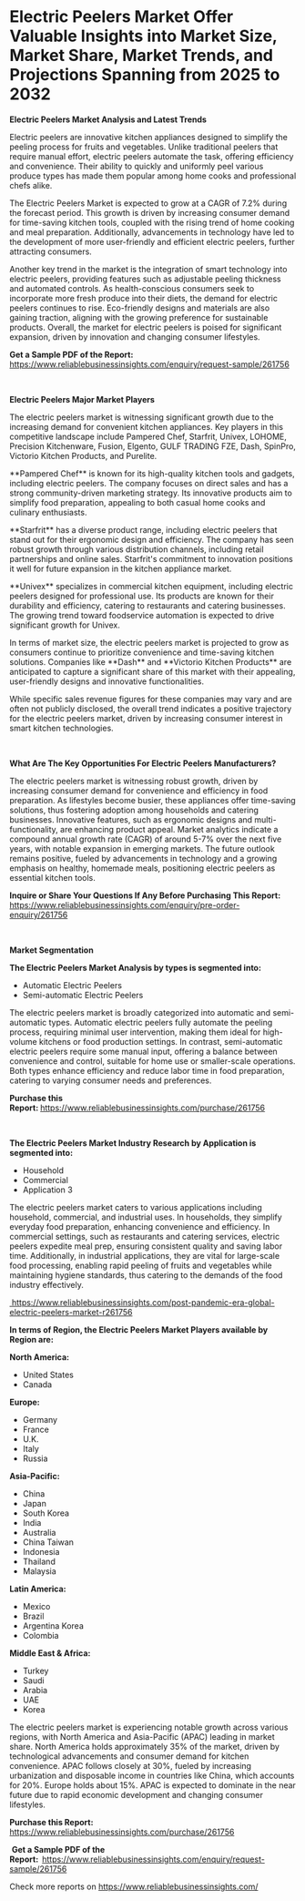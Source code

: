 <p><h1>Electric Peelers Market Offer Valuable Insights into Market Size, Market Share, Market Trends, and Projections Spanning from 2025 to 2032</h1></p><p><strong>Electric Peelers Market Analysis and Latest Trends</strong></p>
<p><p>Electric peelers are innovative kitchen appliances designed to simplify the peeling process for fruits and vegetables. Unlike traditional peelers that require manual effort, electric peelers automate the task, offering efficiency and convenience. Their ability to quickly and uniformly peel various produce types has made them popular among home cooks and professional chefs alike.</p><p>The Electric Peelers Market is expected to grow at a CAGR of 7.2% during the forecast period. This growth is driven by increasing consumer demand for time-saving kitchen tools, coupled with the rising trend of home cooking and meal preparation. Additionally, advancements in technology have led to the development of more user-friendly and efficient electric peelers, further attracting consumers.</p><p>Another key trend in the market is the integration of smart technology into electric peelers, providing features such as adjustable peeling thickness and automated controls. As health-conscious consumers seek to incorporate more fresh produce into their diets, the demand for electric peelers continues to rise. Eco-friendly designs and materials are also gaining traction, aligning with the growing preference for sustainable products. Overall, the market for electric peelers is poised for significant expansion, driven by innovation and changing consumer lifestyles.</p></p>
<p><strong>Get a Sample PDF of the Report:&nbsp;</strong> <a href="https://www.reliablebusinessinsights.com/enquiry/request-sample/261756?utm_campaign=3113&utm_medium=2&utm_source=Github&utm_content=ia&utm_term=11042025&utm_id=electric-peelers">https://www.reliablebusinessinsights.com/enquiry/request-sample/261756</a></p>
<p>&nbsp;</p>
<p><strong>Electric Peelers Major Market Players</strong></p>
<p><p>The electric peelers market is witnessing significant growth due to the increasing demand for convenient kitchen appliances. Key players in this competitive landscape include Pampered Chef, Starfrit, Univex, LOHOME, Precision Kitchenware, Fusion, Elgento, GULF TRADING FZE, Dash, SpinPro, Victorio Kitchen Products, and Purelite. </p><p>**Pampered Chef** is known for its high-quality kitchen tools and gadgets, including electric peelers. The company focuses on direct sales and has a strong community-driven marketing strategy. Its innovative products aim to simplify food preparation, appealing to both casual home cooks and culinary enthusiasts.</p><p>**Starfrit** has a diverse product range, including electric peelers that stand out for their ergonomic design and efficiency. The company has seen robust growth through various distribution channels, including retail partnerships and online sales. Starfrit's commitment to innovation positions it well for future expansion in the kitchen appliance market.</p><p>**Univex** specializes in commercial kitchen equipment, including electric peelers designed for professional use. Its products are known for their durability and efficiency, catering to restaurants and catering businesses. The growing trend toward foodservice automation is expected to drive significant growth for Univex.</p><p>In terms of market size, the electric peelers market is projected to grow as consumers continue to prioritize convenience and time-saving kitchen solutions. Companies like **Dash** and **Victorio Kitchen Products** are anticipated to capture a significant share of this market with their appealing, user-friendly designs and innovative functionalities.</p><p>While specific sales revenue figures for these companies may vary and are often not publicly disclosed, the overall trend indicates a positive trajectory for the electric peelers market, driven by increasing consumer interest in smart kitchen technologies.</p></p>
<p>&nbsp;</p>
<p><strong>What Are The Key Opportunities For Electric Peelers Manufacturers?</strong></p>
<p><p>The electric peelers market is witnessing robust growth, driven by increasing consumer demand for convenience and efficiency in food preparation. As lifestyles become busier, these appliances offer time-saving solutions, thus fostering adoption among households and catering businesses. Innovative features, such as ergonomic designs and multi-functionality, are enhancing product appeal. Market analytics indicate a compound annual growth rate (CAGR) of around 5-7% over the next five years, with notable expansion in emerging markets. The future outlook remains positive, fueled by advancements in technology and a growing emphasis on healthy, homemade meals, positioning electric peelers as essential kitchen tools.</p></p>
<p><strong>Inquire or Share Your Questions If Any Before Purchasing This Report:</strong> <a href="https://www.reliablebusinessinsights.com/enquiry/pre-order-enquiry/261756?utm_campaign=3113&utm_medium=2&utm_source=Github&utm_content=ia&utm_term=11042025&utm_id=electric-peelers">https://www.reliablebusinessinsights.com/enquiry/pre-order-enquiry/261756</a></p>
<p>&nbsp;</p>
<p><strong>Market Segmentation</strong></p>
<p><strong>The Electric Peelers Market Analysis by types is segmented into:</strong></p>
<p><ul><li>Automatic Electric Peelers</li><li>Semi-automatic Electric Peelers</li></ul></p>
<p><p>The electric peelers market is broadly categorized into automatic and semi-automatic types. Automatic electric peelers fully automate the peeling process, requiring minimal user intervention, making them ideal for high-volume kitchens or food production settings. In contrast, semi-automatic electric peelers require some manual input, offering a balance between convenience and control, suitable for home use or smaller-scale operations. Both types enhance efficiency and reduce labor time in food preparation, catering to varying consumer needs and preferences.</p></p>
<p><strong>Purchase this Report:&nbsp;</strong><a href="https://www.reliablebusinessinsights.com/purchase/261756?utm_campaign=3113&utm_medium=2&utm_source=Github&utm_content=ia&utm_term=11042025&utm_id=electric-peelers">https://www.reliablebusinessinsights.com/purchase/261756</a></p>
<p>&nbsp;</p>
<p><strong>The Electric Peelers Market Industry Research by Application is segmented into:</strong></p>
<p><ul><li>Household</li><li>Commercial</li><li>Application 3</li></ul></p>
<p><p>The electric peelers market caters to various applications including household, commercial, and industrial uses. In households, they simplify everyday food preparation, enhancing convenience and efficiency. In commercial settings, such as restaurants and catering services, electric peelers expedite meal prep, ensuring consistent quality and saving labor time. Additionally, in industrial applications, they are vital for large-scale food processing, enabling rapid peeling of fruits and vegetables while maintaining hygiene standards, thus catering to the demands of the food industry effectively.</p></p>
<p><a href="https://www.reliablebusinessinsights.com/post-pandemic-era-global-electric-peelers-market-r261756?utm_campaign=3113&utm_medium=2&utm_source=Github&utm_content=ia&utm_term=11042025&utm_id=electric-peelers">&nbsp;https://www.reliablebusinessinsights.com/post-pandemic-era-global-electric-peelers-market-r261756</a></p>
<p><strong>In terms of Region, the Electric Peelers Market Players available by Region are:</strong></p>
<p>
    <p> <strong> North America: </strong>
        <ul>
            <li>United States</li>
            <li>Canada</li>
        </ul>
        </p> 
    <p> <strong> Europe: </strong>
        <ul>
            <li>Germany</li>
            <li>France</li>
            <li>U.K.</li>
            <li>Italy</li>
            <li>Russia</li>
        </ul>
        </p> 
    <p> <strong> Asia-Pacific: </strong>
        <ul>
            <li>China</li>
            <li>Japan</li>
            <li>South Korea</li>
            <li>India</li>
            <li>Australia</li>
            <li>China Taiwan</li>
            <li>Indonesia</li>
            <li>Thailand</li>
            <li>Malaysia</li>
        </ul>
        </p> 
    <p> <strong> Latin America: </strong>
        <ul>
            <li>Mexico</li>
            <li>Brazil</li>
            <li>Argentina Korea</li>
            <li>Colombia</li>
        </ul>
        </p> 
    <p> <strong> Middle East & Africa: </strong>
        <ul>
            <li>Turkey</li>
            <li>Saudi</li>
            <li>Arabia</li>
            <li>UAE</li>
            <li>Korea</li>
        </ul>
    </p>
    </p>
<p><p>The electric peelers market is experiencing notable growth across various regions, with North America and Asia-Pacific (APAC) leading in market share. North America holds approximately 35% of the market, driven by technological advancements and consumer demand for kitchen convenience. APAC follows closely at 30%, fueled by increasing urbanization and disposable income in countries like China, which accounts for 20%. Europe holds about 15%. APAC is expected to dominate in the near future due to rapid economic development and changing consumer lifestyles.</p></p>
<p><strong>Purchase this Report: </strong><a href="https://www.reliablebusinessinsights.com/purchase/261756?utm_campaign=3113&utm_medium=2&utm_source=Github&utm_content=ia&utm_term=11042025&utm_id=electric-peelers">https://www.reliablebusinessinsights.com/purchase/261756</a></p>
<p>&nbsp;<strong>Get a Sample PDF of the Report:&nbsp;&nbsp;</strong><a href="https://www.reliablebusinessinsights.com/enquiry/request-sample/261756?utm_campaign=3113&utm_medium=2&utm_source=Github&utm_content=ia&utm_term=11042025&utm_id=electric-peelers">https://www.reliablebusinessinsights.com/enquiry/request-sample/261756</a></p>
<p><strong></strong></p>
<p>Check more reports on <a href="https://www.reliablebusinessinsights.com/?utm_campaign=3113&utm_medium=2&utm_source=Github&utm_content=ia&utm_term=11042025&utm_id=electric-peelers">https://www.reliablebusinessinsights.com/</a></p>